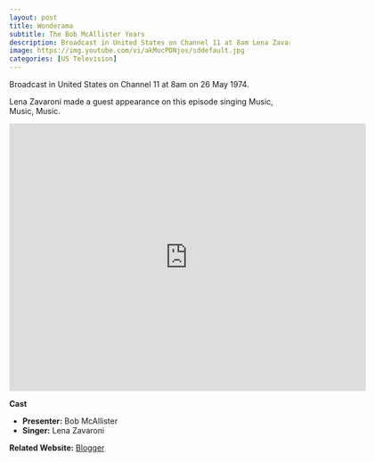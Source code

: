 ```yaml
---
layout: post
title: Wonderama
subtitle: The Bob McAllister Years
description: Broadcast in United States on Channel 11 at 8am Lena Zavaroni made a guest appearance on this episode singing Music, Music, Music. Click on link for more details.
image: https://img.youtube.com/vi/akMucPDNjos/sddefault.jpg
categories: [US Television]
---
```


Broadcast in United States on Channel 11 at 8am on 26 May 1974.

Lena Zavaroni made a guest appearance on this episode singing Music, Music, Music.

<div class="responsive-video">
<iframe width="640px" height="480px" src="https://www.youtube.com/embed/akMucPDNjos?rel=0&showinfo=1" frameborder="0" allowfullscreen></iframe>
</div>

**Cast**
* **Presenter:** Bob McAllister
* **Singer:** Lena Zavaroni

**Related Website:**
<span class="post-categories">[Blogger](http://wonderamashow.blogspot.co.uk)</span>
